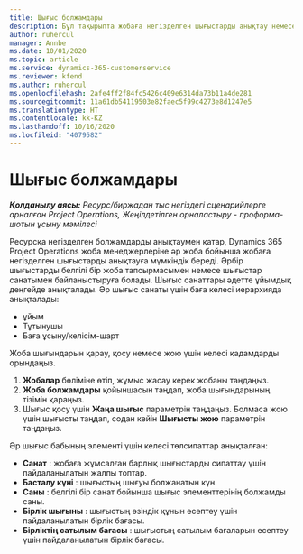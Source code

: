 ```yaml
---
title: Шығыс болжамдары
description: Бұл тақырыпта жобаға негізделген шығыстарды анықтау немесе бағалау туралы ақпарат берілген.
author: ruhercul
manager: Annbe
ms.date: 10/01/2020
ms.topic: article
ms.service: dynamics-365-customerservice
ms.reviewer: kfend
ms.author: ruhercul
ms.openlocfilehash: 2afe4ff2f84fc5426c409e6314da73b11a4de281
ms.sourcegitcommit: 11a61db54119503e82faec5f99c4273e8d1247e5
ms.translationtype: HT
ms.contentlocale: kk-KZ
ms.lasthandoff: 10/16/2020
ms.locfileid: "4079582"
---
```

# <a name="expense-estimates"></a>Шығыс болжамдары
_**Қолданылу аясы:** Ресурс/биржадан тыс негіздегі сценарийлерге арналған Project Operations, Жеңілдетілген орналастыру - проформа-шотын ұсыну мәмілесі_

Ресурсқа негізделген болжамдарды анықтаумен қатар, Dynamics 365 Project Operations жоба менеджерлеріне әр жоба бойынша жобаға негізделген шығыстарды анықтауға мүмкіндік береді. Әрбір шығыстарды белгілі бір жоба тапсырмасымен немесе шығыстар санатымен байланыстыруға болады. Шығыс санаттары әдетте ұйымдық деңгейде анықталады. Әр шығыс санаты үшін баға келесі иерархияда анықталады:

- ұйым
- Тұтынушы
- Баға ұсыну/келісім-шарт

Жоба шығындарын қарау, қосу немесе жою үшін келесі қадамдарды орындаңыз.

1. **Жобалар** бөліміне өтіп, жұмыс жасау керек жобаны таңдаңыз.
2. **Жоба болжамдары** қойыншасын таңдап, жоба шығындарының тізімін қараңыз.
3. Шығыс қосу үшін **Жаңа шығыс** параметрін таңдаңыз. Болмаса жою үшін шығысты таңдап, содан кейін **Шығысты жою** параметрін таңдаңыз.

Әр шығыс бабының элементі үшін келесі төлсипаттар анықталған:

- **Санат** : жобаға жұмсалған барлық шығыстарды сипаттау үшін пайдаланылатын жалпы топтар.
- **Басталу күні** : шығыстың шығуы болжанатын күн.
- **Саны** : белгілі бір санат бойынша шығыс элементтерінің болжамды саны.
- **Бірлік шығыны** : шығыстың өзіндік құнын есептеу үшін пайдаланылатын бірлік бағасы.
- **Бірліктің сатылым бағасы** : шығыстың сатылым бағаларын есептеу үшін пайдаланылатын бірлік бағасы.


